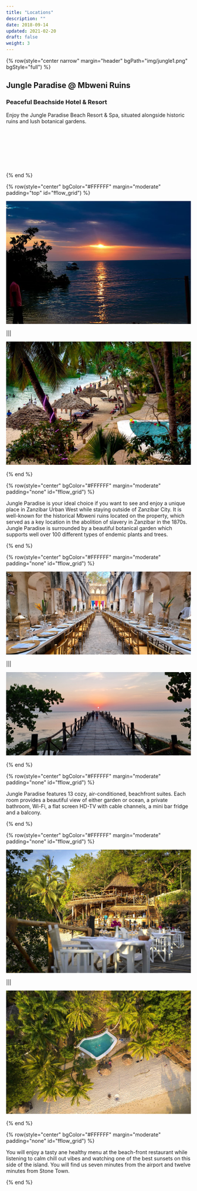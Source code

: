 ```yaml
---
title: "Locations"
description: ""
date: 2018-09-14
updated: 2021-02-20
draft: false
weight: 3
---
```

<!-- section 1 (JP) -->

{% row(style="center narrow" margin="header" bgPath="img/jungle1.png" bgStyle="full") %}

## Jungle Paradise @ Mbweni Ruins

### Peaceful Beachside Hotel & Resort

Enjoy the Jungle Paradise Beach Resort & Spa, situated alongside historic ruins and lush botanical gardens.

<br>
<br>
<br>
<br>
<br>
<br>

{% end %}

<!-- section 2 (JP) -->

{% row(style="center" bgColor="#FFFFFF" margin="moderate" padding="top" id="fflow_grid") %}

![](img/jungle5.jpeg#large)

|||

![](img/jungle6.jpeg#large)

{% end %}

{% row(style="center" bgColor="#FFFFFF" margin="moderate" padding="none" id="fflow_grid") %}

<p>
Jungle Paradise is your ideal choice if you want to see and enjoy a unique place in Zanzibar Urban West while staying outside of Zanzibar City. It is well-known for the historical Mbweni ruins located on the property, which served as a key location in the abolition of slavery in Zanzibar in the 1870s. Jungle Paradise is surrounded by a beautiful botanical garden which supports well over 100 different types of endemic plants and trees.
</p>

{% end %}

{% row(style="center" bgColor="#FFFFFF" margin="moderate" padding="none" id="fflow_grid") %}

![](img/jungle9.jpeg#large)

|||

![](img/jungle8.jpeg#large)

{% end %}

{% row(style="center" bgColor="#FFFFFF" margin="moderate" padding="none" id="fflow_grid") %}

<p>
Jungle Paradise features 13 cozy, air-conditioned, beachfront suites. Each room provides a beautiful view of either garden or ocean, a private bathroom, Wi-Fi, a flat screen HD-TV with cable channels, a mini bar fridge and a balcony.
</p>

{% end %}

{% row(style="center" bgColor="#FFFFFF" margin="moderate" padding="none" id="fflow_grid") %}

![](img/jungle10.jpeg#large)

|||

![](img/jungle11.jpeg#large)

{% end %}

{% row(style="center" bgColor="#FFFFFF" margin="moderate" padding="none" id="fflow_grid") %}

<p>
You will enjoy a tasty ane healthy menu at the beach-front restaurant while listening to calm chill out vibes and watching one of the best sunsets on this side of the island. You will find us seven minutes from the airport and twelve minutes from Stone Town.
</p>

{% end %}